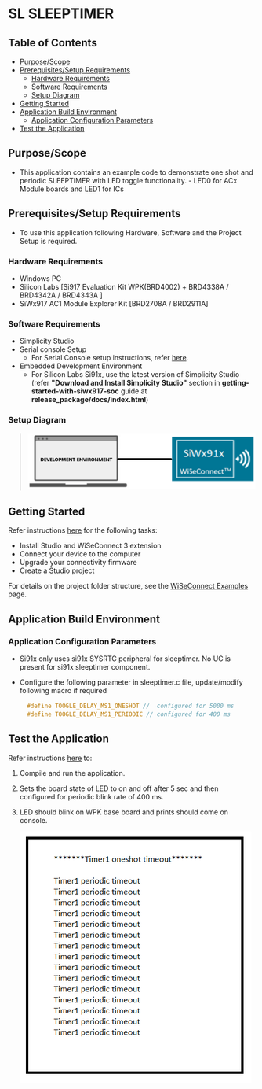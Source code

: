 # SL SLEEPTIMER

## Table of Contents

- [Purpose/Scope](#purposescope)
- [Prerequisites/Setup Requirements](#prerequisitessetup-requirements)
  - [Hardware Requirements](#hardware-requirements)
  - [Software Requirements](#software-requirements)
  - [Setup Diagram](#setup-diagram)
- [Getting Started](#getting-started)
- [Application Build Environment](#application-build-environment)
  - [Application Configuration Parameters](#application-configuration-parameters)
- [Test the Application](#test-the-application)

## Purpose/Scope

- This application contains an example code to demonstrate one shot and periodic SLEEPTIMER with LED toggle functionality.
      - LED0 for ACx Module boards and LED1 for ICs

## Prerequisites/Setup Requirements

- To use this application following Hardware, Software and the Project Setup is required.

### Hardware Requirements

- Windows PC
- Silicon Labs [Si917 Evaluation Kit WPK(BRD4002) + BRD4338A / BRD4342A / BRD4343A ]
- SiWx917 AC1 Module Explorer Kit [BRD2708A / BRD2911A]

### Software Requirements

- Simplicity Studio
- Serial console Setup
  - For Serial Console setup instructions, refer [here](https://docs.silabs.com/wiseconnect/latest/wiseconnect-developers-guide-developing-for-silabs-hosts/#console-input-and-output).
- Embedded Development Environment
  - For Silicon Labs Si91x, use the latest version of Simplicity Studio (refer **"Download and Install Simplicity Studio"** section in **getting-started-with-siwx917-soc** guide at **release_package/docs/index.html**)

### Setup Diagram

> ![Figure: Introduction](resources/readme/setupdiagram.png)

## Getting Started

Refer instructions [here](https://docs.silabs.com/wiseconnect/latest/wiseconnect-getting-started/) for the following tasks:

- Install Studio and WiSeConnect 3 extension
- Connect your device to the computer
- Upgrade your connectivity firmware
- Create a Studio project

For details on the project folder structure, see the [WiSeConnect Examples](https://docs.silabs.com/wiseconnect/latest/wiseconnect-examples/#example-folder-structure) page.

## Application Build Environment

### Application Configuration Parameters

- Si91x only uses si91x SYSRTC peripheral for sleeptimer. No UC is present for si91x sleeptimer component.

- Configure the following parameter in sleeptimer.c file, update/modify following macro if required

  ```C
    #define TOOGLE_DELAY_MS1_ONESHOT //  configured for 5000 ms
    #define TOOGLE_DELAY_MS1_PERIODIC // configured for 400 ms
  ```

## Test the Application

Refer instructions [here](https://docs.silabs.com/wiseconnect/latest/wiseconnect-getting-started/) to:

1. Compile and run the application.
2. Sets the board state of LED to on and off after 5 sec and then configured for periodic blink rate of 400 ms.
3. LED should blink on WPK base board and prints should come on console. 

   ![Figure: Introduction](resources/readme/output.png)

